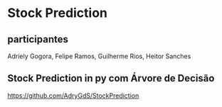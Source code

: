 # Stock Prediction
## participantes
Adriely Gogora, Felipe Ramos, Guilherme Rios, Heitor Sanches

## Stock Prediction in py com Árvore de Decisão
https://github.com/AdryGdS/StockPrediction